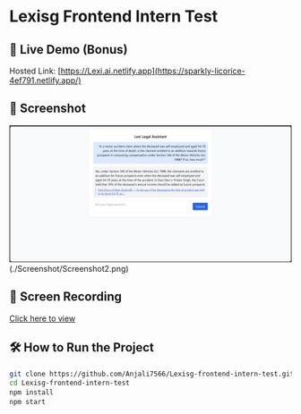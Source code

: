 
# Lexisg Frontend Intern Test

## 🚀 Live Demo (Bonus)
Hosted Link: [https://Lexi.ai.netlify.app](https://sparkly-licorice-4ef791.netlify.app/)

## 📸 Screenshot
![Screenshot](./Screenshot/Screenshot1.png)(./Screenshot/Screenshot2.png)

## 🎥 Screen Recording
[Click here to view](./Screenshot/Recording.mp4)

## 🛠️ How to Run the Project

```bash
git clone https://github.com/Anjali7566/Lexisg-frontend-intern-test.git
cd Lexisg-frontend-intern-test
npm install
npm start
